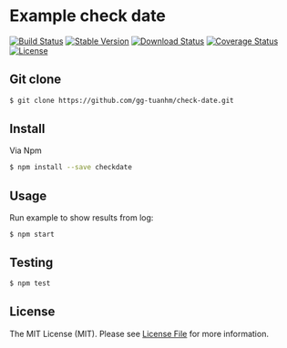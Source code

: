 # Example check date

[![Build Status](https://travis-ci.org/gg-tuanhm/check-date.svg?branch=master)](https://travis-ci.org/gg-tuanhm/check-date)
[![Stable Version](https://img.shields.io/npm/v/checkdate.svg)](https://www.npmjs.com/package/checkdate)
[![Download Status](https://img.shields.io/npm/dt/checkdate.svg)](https://www.npmjs.com/package/checkdate)
[![Coverage Status](https://coveralls.io/repos/github/gg-tuanhm/check-date/badge.svg)](https://coveralls.io/github/gg-tuanhm/check-date)
[![License](https://img.shields.io/github/license/gg-tuanhm/check-date.svg)](https://github.com/gg-tuanhm/check-date/blob/master/README.md)

## Git clone
``` bash
$ git clone https://github.com/gg-tuanhm/check-date.git
```

## Install

Via Npm

``` bash
$ npm install --save checkdate
```

## Usage
Run example to show results from log:

```
$ npm start
```
## Testing

``` bash
$ npm test
```

## License

The MIT License (MIT). Please see [License File](LICENSE.md) for more information.
